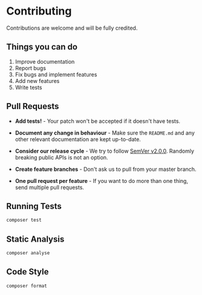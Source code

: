 # Contributing

Contributions are welcome and will be fully credited.

## Things you can do

1. Improve documentation
2. Report bugs
3. Fix bugs and implement features
4. Add new features
5. Write tests

## Pull Requests

- **Add tests!** - Your patch won't be accepted if it doesn't have tests.

- **Document any change in behaviour** - Make sure the `README.md` and any other relevant documentation are kept up-to-date.

- **Consider our release cycle** - We try to follow [SemVer v2.0.0](http://semver.org/). Randomly breaking public APIs is not an option.

- **Create feature branches** - Don't ask us to pull from your master branch.

- **One pull request per feature** - If you want to do more than one thing, send multiple pull requests.

## Running Tests

``` bash
composer test
```

## Static Analysis

``` bash
composer analyse
```

## Code Style

``` bash
composer format
```
